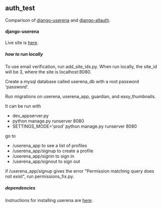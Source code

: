 ## auth_test

Comparison of [django-userena](https://github.com/bread-and-pepper/django-userena) and [django-allauth](https://github.com/pennersr/django-allauth).

#### django-userena

Live site is [here](http://http://test-authentic.appspot.com/userena_app).

##### how to run locally

To use email verification, run add_site_ids.py.
When run locally, the site_id will be 3, where the site is localhost:8080.

Create a mysql database called userena_db with a root password 'password'.

Run migrations on userena, userena_app, guardian, and easy_thumbnails.

It can be run with 
* dev_appserver.py
* python manage.py runserver 8080
* SETTINGS_MODE='prod' python manage.py runserver 8080

go to 
* /userena_app to see a list of profiles
* /userena_app/signup to create a profile
* /userena_app/signin to sign in
* /userena_app/signout to sign out

if /userena_app/signup gives the error "Permission matching query does not exist", run permissions_fix.py.


##### dependencies

Instructions for installing userena are [here](http://django-userena.readthedocs.org/en/latest/installation.html).